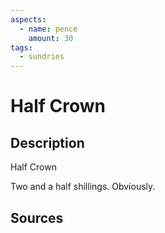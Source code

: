 ```yaml
---
aspects:
  - name: pence
    amount: 30
tags:
  - sundries
---
```

# Half Crown
## Description
Half Crown

Two and a half shillings. Obviously.
## Sources

